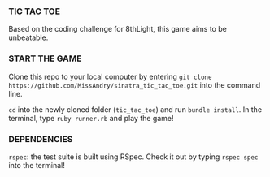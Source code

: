 ### TIC TAC TOE

Based on the coding challenge for 8thLight, this game aims to be unbeatable.

### START THE GAME

Clone this repo to your local computer by entering ```git clone https://github.com/MissAndry/sinatra_tic_tac_toe.git``` into the command line. 

```cd``` into the newly cloned folder (```tic_tac_toe```) and run ```bundle install```. In the terminal, type ```ruby runner.rb``` and play the game!

### DEPENDENCIES
```rspec```: the test suite is built using RSpec. Check it out by typing ```rspec spec``` into the terminal!
